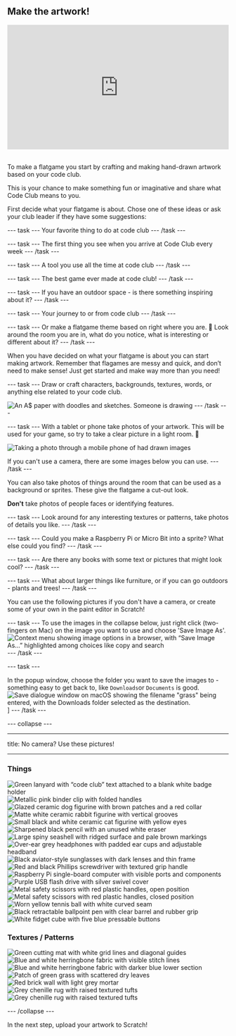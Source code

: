 ## Make the artwork!

<html>
<div style="position: relative; overflow: hidden; padding-top: 56.25%;">
<iframe style="position: absolute; top: 0; left: 0; right: 0; width: 100%; height: 100%; border: none;" src="https://www.youtube.com/embed/D0fkT2GK1ao?rel=0&cc_load_policy=1" allowfullscreen allow="accelerometer; autoplay; clipboard-write; encrypted-media; gyroscope; picture-in-picture; web-share">
</iframe>
</div><br>
</html>

To make a flatgame you start by crafting and making hand-drawn artwork based on your code club.

This is your chance to make something fun or imaginative and share what Code Club means to you.

First decide what your flatgame is about. Chose one of these ideas or ask your club leader if they have some suggestions:

--- task ---
Your favorite thing to do at code club
--- /task ---

--- task ---
The first thing you see when you arrive at Code Club every week
--- /task ---

--- task ---
A tool you use all the time at code club
--- /task ---

--- task ---
The best game ever made at code club!
--- /task ---

--- task ---
If you have an outdoor space - is there something inspiring about it? 
--- /task ---

--- task ---
Your journey to or from code club
--- /task ---

--- task ---
Or make a flatgame theme based on right where you are. 👀 Look around the room you are in, what do you notice, what is interesting or different about it? 
--- /task ---

When you have decided on what your flatgame is about you can start making artwork. Remember that flagames are messy and quick, and don’t need to make sense! Just get started and make way more than you need!

--- task ---
Draw or craft characters, backgrounds, textures, words, or anything else related to your code club. 

![An A$ paper with doodles and sketches. Someone is drawing](images/drawing.png)
--- /task ---

--- task ---
With a tablet or phone take photos of your artwork. This will be used for your game, so try to take a clear picture in a light room. 📸

![Taking a photo through a mobile phone of had drawn images](images/photo.png)

If you can't use a camera, there are some images below you can use.
--- /task ---

You can also take photos of things around the room that can be used as a background or sprites. These give the flatgame a cut-out look.

**Don't** take photos of people faces or identifying features.

--- task ---
Look around for any interesting textures or patterns, take photos of details you like. 
--- /task ---

--- task ---
Could you make a Raspberry Pi or Micro Bit into a sprite? What else could you find?
--- /task ---

--- task ---
Are there any books with some text or pictures that might look cool?
--- /task ---

--- task ---
What about larger things like furniture, or if you can go outdoors - plants and trees!
--- /task ---

You can use the following pictures if you don't have a camera, or create some of your own in the paint editor in Scratch!

--- task ---
To use the images in the collapse below, just right click (two-fingers on Mac) on the image you want to use and choose 'Save Image As'.
![Context menu showing image options in a browser, with “Save Image As...” highlighted among choices like copy and search](images/saveas.png)
--- /task ---

--- task ---

In the popup window, choose the folder you want to save the images to - something easy to get back to, like `Downloads`or `Documents` is good.
![Save dialogue window on macOS showing the filename "grass" being entered, with the Downloads folder selected as the destination.](images/popupsave.png)]
--- /task ---

--- collapse ---

---

title: No camera? Use these pictures!

---

### Things
![Green lanyard with “code club” text attached to a blank white badge holder](images/badge.png)  
![Metallic pink binder clip with folded handles](images/clip.png)  
![Glazed ceramic dog figurine with brown patches and a red collar](images/dog.png)  
![Matte white ceramic rabbit figurine with vertical grooves](images/rabbit.png)  
![Small black and white ceramic cat figurine with yellow eyes](images/cat.png)  
![Sharpened black pencil with an unused white eraser](images/pencil.png)  
![Large spiny seashell with ridged surface and pale brown markings](images/seashell.png)  
![Over-ear grey headphones with padded ear cups and adjustable headband](images/headphones.png)  
![Black aviator-style sunglasses with dark lenses and thin frame](images/sunglasses.png)  
![Red and black Phillips screwdriver with textured grip handle](images/screwdriver.png)  
![Raspberry Pi single-board computer with visible ports and components](images/pi.png)  
![Purple USB flash drive with silver swivel cover](images/usb.png)  
![Metal safety scissors with red plastic handles, open position](images/scissors_open.png)  
![Metal safety scissors with red plastic handles, closed position](images/scissors_closed.png)  
![Worn yellow tennis ball with white curved seam](images/ball.png)  
![Black retractable ballpoint pen with clear barrel and rubber grip](images/pen.png)  
![White fidget cube with five blue pressable buttons](images/cube.png)  

### Textures / Patterns
![Green cutting mat with white grid lines and diagonal guides](images/mat.jpeg)  
![Blue and white herringbone fabric with visible stitch lines](images/blanket.jpeg)  
![Blue and white herringbone fabric with darker blue lower section](images/blanket2.jpeg)  
![Patch of green grass with scattered dry leaves](images/grass.jpeg)  
![Red brick wall with light grey mortar](images/bricks.jpeg)
![Grey chenille rug with raised textured tufts](images/rug.jpeg)
![Grey chenille rug with raised textured tufts](images/tiles.jpeg)

--- /collapse ---

In the next step, upload your artwork to Scratch!